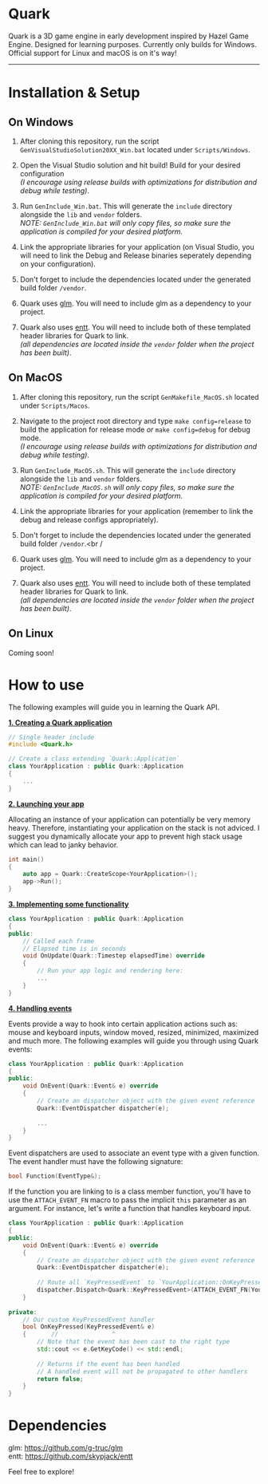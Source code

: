 # Quark

Quark is a 3D game engine in early development inspired by Hazel Game Engine.
Designed for learning purposes.
Currently only builds for Windows.
Official support for Linux and macOS is on it's way!

***

# Installation & Setup

## On Windows

1. After cloning this repository, run the script `GenVisualStudioSolution20XX_Win.bat` located under `Scripts/Windows`.<br />
2. Open the Visual Studio solution and hit build! Build for your desired configuration<br />
	*(I encourage using release builds with optimizations for distribution and debug while testing)*.<br />
3. Run `GenInclude_Win.bat`. This will generate the `include` directory alongside the `lib` and `vendor` folders.<br />
*NOTE: `GenInclude_Win.bat` will only copy files, so make sure the application is compiled for your desired platform.*<br />

4. Link the appropriate libraries for your application (on Visual Studio, you will need to link the Debug and Release binaries seperately depending on your configuration).<br />
5. Don't forget to include the dependencies located under the generated build folder `/vendor`.<br />
6. Quark uses [glm](https://github.com/g-truc/glm). You will need to include glm as a dependency to your project.<br />
7. Quark also uses [entt](https://github.com/skypjack/entt). You will need to include both of these templated header libraries for Quark to link.<br />
	*(all dependencies are located inside the `vendor` folder when the project has been built)*.<br />

## On MacOS

1. After cloning this repository, run the script `GenMakefile_MacOS.sh` located under `Scripts/Macos`.<br />
2. Navigate to the project root directory and type `make config=release` to build the application for release mode *or* `make config=debug` for debug mode.<br />
	*(I encourage using release builds with optimizations for distribution and debug while testing)*.<br />

3. Run `GenInclude_MacOS.sh`. This will generate the `include` directory alongside the `lib` and `vendor` folders.<br />
*NOTE: `GenInclude_MacOS.sh` will only copy files, so make sure the application is compiled for your desired platform.*<br />

4. Link the appropriate libraries for your application (remember to link the debug and release configs appropriately).<br />
5. Don't forget to include the dependencies located under the generated build folder `/vendor`.<br /
6. Quark uses [glm](https://github.com/g-truc/glm). You will need to include glm as a dependency to your project.<br />
7. Quark also uses [entt](https://github.com/skypjack/entt). You will need to include both of these templated header libraries for Quark to link.<br />
	*(all dependencies are located inside the `vendor` folder when the project has been built)*.<br />

## On Linux

Coming soon!

# How to use

The following examples will guide you in learning the Quark API.<br />

<ins>**1. Creating a Quark application**</ins>
```c++
// Single header include
#include <Quark.h>

// Create a class extending `Quark::Application`
class YourApplication : public Quark::Application
{
	...
}
```
	
<ins>**2. Launching your app**</ins>

Allocating an instance of your application can potentially be very memory heavy.
Therefore, instantiating your application on the stack is not adviced.
I suggest you dynamically allocate your app to prevent high stack usage which can lead to janky behavior.

```c++
int main()
{
	auto app = Quark::CreateScope<YourApplication>();
	app->Run();
}
```

<ins>**3. Implementing some functionality**</ins>
```c++
class YourApplication : public Quark::Application
{
public:
	// Called each frame
	// Elapsed time is in seconds
	void OnUpdate(Quark::Timestep elapsedTime) override
	{
		// Run your app logic and rendering here:
		...
	}
}
```

<ins>**4. Handling events**</ins>

Events provide a way to hook into certain application actions such as:
mouse and keyboard inputs, window moved, resized, minimized, maximized and much more.
The following examples will guide you through using Quark events:

```c++
class YourApplication : public Quark::Application
{
public:
	void OnEvent(Quark::Event& e) override
	{
		// Create an dispatcher object with the given event reference
		Quark::EventDispatcher dispatcher(e);
	
		...
	}
}
```

Event dispatchers are used to associate an event type with a given function.
The event handler must have the following signature:<br />
```c++
bool Function(EventType&);
```

If the function you are linking to is a class member function, you'll have to use the `ATTACH_EVENT_FN` macro to pass the implicit `this` parameter as an argument.
For instance, let's write a function that handles keyboard input.

```c++
class YourApplication : public Quark::Application
{
public:
	void OnEvent(Quark::Event& e) override
	{
		// Create an dispatcher object with the given event reference
		Quark::EventDispatcher dispatcher(e);
	
		// Route all `KeyPressedEvent` to `YourApplication::OnKeyPressed`
		dispatcher.Dispatch<Quark::KeyPressedEvent>(ATTACH_EVENT_FN(YourApplication::OnKeyPressed));
	}
	
private:
	// Our custom KeyPressedEvent handler
	bool OnKeyPressed(KeyPressedEvent& e)
	{       //               ^
		// Note that the event has been cast to the right type
		std::cout << e.GetKeyCode() << std::endl;
	
		// Returns if the event has been handled
		// A handled event will not be propagated to other handlers
		return false;
	}
}
```

# Dependencies
glm: https://github.com/g-truc/glm<br />
entt: https://github.com/skypjack/entt<br />

Feel free to explore!
